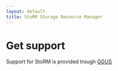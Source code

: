 ```yaml
---
layout: default
title: StoRM Storage Resource Manager
---
```


# Get support
	
Support for StoRM is provided trough [GGUS](https://ggus.eu/pages/ticket.php)
